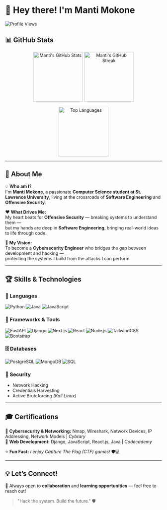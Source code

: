 # 👋 Hey there! I'm Manti Mokone  

![Profile Views](https://komarev.com/ghpvc/?username=Manti-techtalk&color=blueviolet)

## 📊 GitHub Stats  

<p align="center">
  <img 
    src="https://github-readme-stats.vercel.app/api?username=Manti-techtalk&show_icons=true&theme=radical&hide_border=true&count_private=true" 
    alt="Manti's GitHub Stats" 
    height="160px"
  />
  <img 
    src="https://streak-stats.demolab.com?user=Manti-techtalk&theme=radical&hide_border=true" 
    alt="Manti's GitHub Streak" 
    height="160px"
  />
</p>

<p align="center">
  <img 
    src="https://github-readme-stats.vercel.app/api/top-langs/?username=Manti-techtalk&layout=compact&theme=radical&hide_border=true" 
    alt="Top Languages" 
    height="160px"
  />
</p>

---

## 🚀 About Me  
💡 **Who am I?**  
I'm **Manti Mokone**, a passionate **Computer Science student at St. Lawrence University**, living at the crossroads of **Software Engineering** and **Offensive Security**.  

❤️ **What Drives Me:**  
My heart beats for **Offensive Security** — breaking systems to understand them —  
but my hands are deep in **Software Engineering**, bringing real-world ideas to life through code.  

🎯 **My Vision:**  
To become a **Cybersecurity Engineer** who bridges the gap between development and hacking —  
protecting the systems I build from the attacks I can perform.  

---

## 🏆 Skills & Technologies  

### 💬 Languages  
![Python](https://img.shields.io/badge/Python-3776AB?style=for-the-badge&logo=python&logoColor=white)
![Java](https://img.shields.io/badge/Java-ED8B00?style=for-the-badge&logo=openjdk&logoColor=white)
![JavaScript](https://img.shields.io/badge/JavaScript-F7DF1E?style=for-the-badge&logo=javascript&logoColor=black)

### 🧠 Frameworks & Tools  
![FastAPI](https://img.shields.io/badge/FastAPI-005571?style=for-the-badge&logo=fastapi)
![Django](https://img.shields.io/badge/Django-092E20?style=for-the-badge&logo=django)
![Next.js](https://img.shields.io/badge/Next.js-000000?style=for-the-badge&logo=nextdotjs)
![React](https://img.shields.io/badge/React-20232A?style=for-the-badge&logo=react&logoColor=61DAFB)
![Node.js](https://img.shields.io/badge/Node.js-339933?style=for-the-badge&logo=nodedotjs&logoColor=white)
![TailwindCSS](https://img.shields.io/badge/TailwindCSS-06B6D4?style=for-the-badge&logo=tailwindcss&logoColor=white)
![Bootstrap](https://img.shields.io/badge/Bootstrap-563D7C?style=for-the-badge&logo=bootstrap&logoColor=white)

### 🗄️ Databases  
![PostgreSQL](https://img.shields.io/badge/PostgreSQL-316192?style=for-the-badge&logo=postgresql&logoColor=white)
![MongoDB](https://img.shields.io/badge/MongoDB-4EA94B?style=for-the-badge&logo=mongodb&logoColor=white)
![SQL](https://img.shields.io/badge/SQL-4479A1?style=for-the-badge&logo=database&logoColor=white)

### 🔐 Security  
- Network Hacking  
- Credentials Harvesting  
- Active Bruteforcing *(Kali Linux)*  

---

## 🎓 Certifications  
📜 **Cybersecurity & Networking:** Nmap, Wireshark, Network Devices, IP Addressing, Network Models | *Cybrary*  
📜 **Web Development:** Django, JavaScript, React.js, Java | *Codecademy*  

⭐ **Fun Fact:** *I enjoy Capture The Flag (CTF) games!* 🛡️💻  

---

## 💡 Let’s Connect!  
💬 Always open to **collaboration** and **learning opportunities** — feel free to reach out!  

> "Hack the system. Build the future." 🛡️
